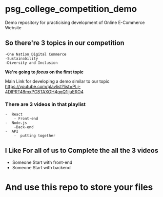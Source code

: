 # psg_college_competition_demo
Demo repository for practicising development of Online E-Commerce Website

## So there're 3 topics in our competition
    -One Nation Digital Commerce
    -Sustainability
    -Diversity and Inclusion

**We're going to _focus_ on the first topic**

Main Link for developing a demo similar to our topic
https://youtube.com/playlist?list=PLj-4DlPRT48mxPG8TAXOH4qqQ1ijuERO4

### There are 3 videos in that playlist
    -  React
        - Front-end
    -  Node.js
        -Back-end
    -  API 
        -  putting together

## I Like For all of us to Complete the all the 3 videos
   -  Someone Start with front-end
   -  Someone Start with backend
 
# And use this repo to store your files
